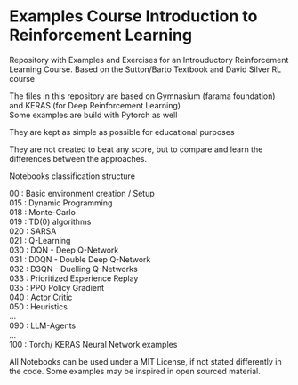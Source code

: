 # Examples Course Introduction to Reinforcement Learning

Repository with Examples and Exercises for an Introuductory Reinforcement Learning Course. Based on the Sutton/Barto Textbook 
and David Silver RL course

The files in this repository are based on Gymnasium (farama foundation) and KERAS (for Deep Reinforcement Learning) <br>
Some examples are build with Pytorch as well <br>

They are kept as simple as possible for educational purposes

They are not created to beat any score, but to compare and learn the differences between the approaches.

Notebooks classification structure

00 : Basic environment creation / Setup \
015 : Dynamic Programming           \
018 : Monte-Carlo                   \
019 : TD(0) algorithms              \
020 : SARSA                         \
021 : Q-Learning                    \
030 : DQN - Deep Q-Network          \
031 : DDQN - Double Deep Q-Network  \
032 : D3QN - Duelling Q-Networks    \
033 : Prioritized Experience Replay \
035 : PPO Policy Gradient           \
040 : Actor Critic                  \
050 : Heuristics                    \
...                                 \
090 : LLM-Agents                    \
...                                 \
100 : Torch/ KERAS Neural Network examples 

All Notebooks can be used under a MIT License, if not stated differently in the code. 
Some examples may be inspired in open sourced material.
